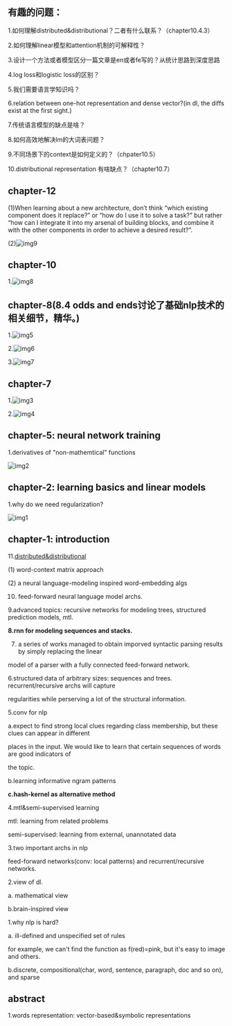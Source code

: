 ## 有趣的问题：

1.如何理解distributed&distributional？二者有什么联系？（chapter10.4.3）

2.如何理解linear模型和attention机制的可解释性？

3.设计一个方法或者模型区分一篇文章是en或者fe写的？从统计思路到深度思路

4.log loss和logistic loss的区别？

5.我们需要语言学知识吗？

6.relation between one-hot representation and dense vector?(in dl, the diffs exist at the first sight.)

7.传统语言模型的缺点是啥？

8.如何高效地解决lm的大词表问题？

9.不同场景下的context是如何定义的？（chpater10.5）

10.distributional representation 有啥缺点？（chapter10.7）

## chapter-12

(1)When learning about a new architecture, don’t think “which existing component does it replace?” or “how do I use it to solve a task?” but rather “how can I integrate it into my arsenal of building blocks, and combine it with the other components in order to achieve a desired result?”.

(2)![img9](http://wx3.sinaimg.cn/mw690/aba7d18bgy1g2dyqh1ed6j220k0e6wq8.jpg)

## chapter-10

1.![img8](http://wx2.sinaimg.cn/mw690/aba7d18bly1g2d0t7feelj21cm0u0gwc.jpg)

## chapter-8(8.4 odds and ends讨论了基础nlp技术的相关细节，精华。)

1.![img5](http://wx3.sinaimg.cn/mw690/aba7d18bgy1g2cp22vr40j21oc0u04b7.jpg)

2.![img6](http://wx4.sinaimg.cn/mw690/aba7d18bgy1g2cp272whfj21z207cjui.jpg)

3.![img7](http://wx3.sinaimg.cn/mw690/aba7d18bly1g2cz0h1234j21ze0kw11c.jpg)

## chapter-7

1.![img3](http://wx1.sinaimg.cn/mw690/aba7d18bly1g2btns5anuj220c0juqbc.jpg)

2.![img4](http://wx1.sinaimg.cn/mw690/aba7d18bly1g2btnmap3gj22120skn7j.jpg)

## chapter-5: neural network training

1.derivatives of "non-mathemtical" functions

![img2](http://wx1.sinaimg.cn/mw690/aba7d18bgy1g2b9ghb4uyj223u0kaqf1.jpg)

## chapter-2: learning basics and linear models

1.why do we need regularization?

![img1](http://wx3.sinaimg.cn/mw690/aba7d18bly1g2alqsw9kzj21300hywl9.jpg)

## chapter-1: introduction

11.[distributed&distributional](https://zhuanlan.zhihu.com/p/22386230)

(1) word-context matrix approach

(2) a neural language-modeling inspired word-embedding algs

10. feed-forward neural language model archs.

9.advanced topics: recursive networks for modeling trees, structured prediction models, mtl.

**8.rnn for modeling sequences and stacks.**

7. a series of works managed to obtain imporved syntactic parsing results by simply replacing the linear

model of a parser with a fully connected feed-forward network.

6.structured data of arbitrary sizes: sequences and trees. recurrent/recursive archs will capture

regularities while perserving a lot of the structural information.

5.conv for nlp

a.expect to find strong local clues regarding class membership, but these clues can appear in different

places in the input. We would like to learn that certain sequences of words are good indicators of
 
 the topic.
 
 b.learning informative ngram patterns
 
 **c.hash-kernel as alternative method**
 
 
 
4.mtl&semi-supervised learning

mtl: learning from related problems

semi-supervised: learning from external, unannotated data

3.two important archs in nlp

feed-forward networks(conv: local patterns) and recurrent/recursive networks.

2.view of dl.

a. mathematical view

b.brain-inspired view

1.why nlp is hard?

a. ill-defined and unspecified set of rules

for example, we can't find the function as f(red)=pink, but it's easy to image and others.

b.discrete, compositional(char, word, sentence, paragraph, doc and so on), and sparse

## abstract

1.words representation: vector-based&symbolic representations
